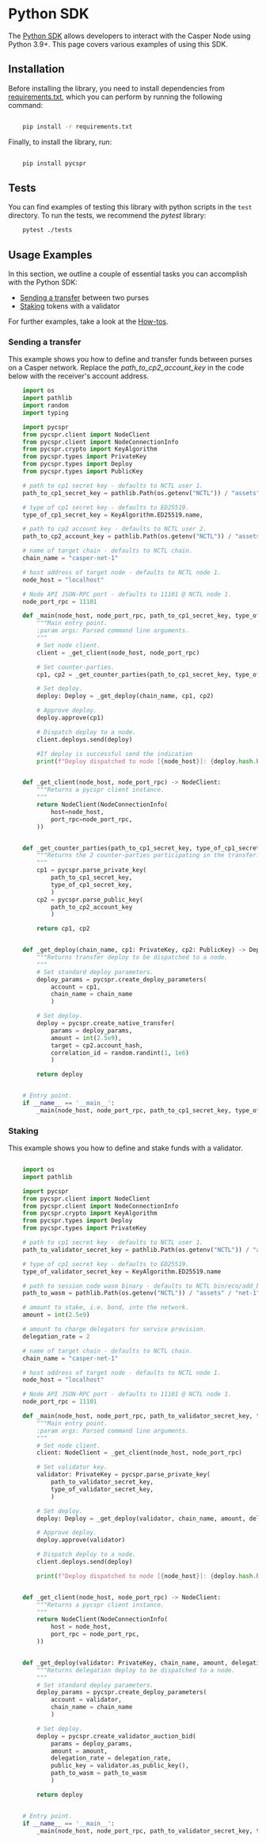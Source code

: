 # Python SDK

The [Python SDK](https://github.com/casper-network/casper-python-sdk) allows developers to interact with the Casper Node using Python 3.9+. This page covers various examples of using this SDK.

## Installation

Before installing the library, you need to install dependencies from [requirements.txt](https://github.com/casper-network/casper-python-sdk/blob/main/requirements.txt), which you can perform by running the following command:

```bash

    pip install -r requirements.txt
```

Finally, to install the library, run:

```bash

    pip install pycspr
```

## Tests

You can find examples of testing this library with python scripts in the `test` directory. To run the tests, we recommend the *pytest* library:

```bash
    pytest ./tests
``` 

## Usage Examples

In this section, we outline a couple of essential tasks you can accomplish with the Python SDK:

* [Sending a transfer](#sending-a-transfer) between two purses
* [Staking](#staking) tokens with a validator

For further examples, take a look at the [How-tos](https://github.com/casper-network/casper-python-sdk/tree/main/how_tos).

### Sending a transfer

This example shows you how to define and transfer funds between purses on a Casper network. Replace the *path_to_cp2_account_key* in the code below with the receiver's account address.

```python
    import os
    import pathlib
    import random
    import typing

    import pycspr
    from pycspr.client import NodeClient
    from pycspr.client import NodeConnectionInfo
    from pycspr.crypto import KeyAlgorithm
    from pycspr.types import PrivateKey
    from pycspr.types import Deploy
    from pycspr.types import PublicKey

    # path to cp1 secret key - defaults to NCTL user 1.
    path_to_cp1_secret_key = pathlib.Path(os.getenv("NCTL")) / "assets" / "net-1" / "users" / "user-1" / "secret_key.pem"

    # type of cp1 secret key - defaults to ED25519.
    type_of_cp1_secret_key = KeyAlgorithm.ED25519.name,

    # path to cp2 account key - defaults to NCTL user 2.
    path_to_cp2_account_key = pathlib.Path(os.getenv("NCTL")) / "assets" / "net-1" / "users" / "user-2" / "public_key_hex"

    # name of target chain - defaults to NCTL chain.
    chain_name = "casper-net-1"

    # host address of target node - defaults to NCTL node 1.
    node_host = "localhost"

    # Node API JSON-RPC port - defaults to 11101 @ NCTL node 1.
    node_port_rpc = 11101

    def _main(node_host, node_port_rpc, path_to_cp1_secret_key, type_of_cp1_secret_key,path_to_cp2_account_key, chain_name):
        """Main entry point.
        :param args: Parsed command line arguments.
        """
        # Set node client.
        client = _get_client(node_host, node_port_rpc)

        # Set counter-parties.
        cp1, cp2 = _get_counter_parties(path_to_cp1_secret_key, type_of_cp1_secret_key,path_to_cp2_account_key)

        # Set deploy.
        deploy: Deploy = _get_deploy(chain_name, cp1, cp2)

        # Approve deploy.
        deploy.approve(cp1)

        # Dispatch deploy to a node.
        client.deploys.send(deploy)

        #If deploy is successful send the indication
        print(f"Deploy dispatched to node [{node_host}]: {deploy.hash.hex()}")


    def _get_client(node_host, node_port_rpc) -> NodeClient:
        """Returns a pycspr client instance.
        """
        return NodeClient(NodeConnectionInfo(
            host=node_host,
            port_rpc=node_port_rpc,
        ))


    def _get_counter_parties(path_to_cp1_secret_key, type_of_cp1_secret_key,path_to_cp2_account_key) -> typing.Tuple[PrivateKey, PublicKey]:
        """Returns the 2 counter-parties participating in the transfer.
        """
        cp1 = pycspr.parse_private_key(
            path_to_cp1_secret_key,
            type_of_cp1_secret_key,
            )
        cp2 = pycspr.parse_public_key(
            path_to_cp2_account_key
            )    

        return cp1, cp2


    def _get_deploy(chain_name, cp1: PrivateKey, cp2: PublicKey) -> Deploy:
        """Returns transfer deploy to be dispatched to a node.
        """
        # Set standard deploy parameters.
        deploy_params = pycspr.create_deploy_parameters(
            account = cp1,
            chain_name = chain_name
            )

        # Set deploy.
        deploy = pycspr.create_native_transfer(
            params = deploy_params,
            amount = int(2.5e9),
            target = cp2.account_hash,
            correlation_id = random.randint(1, 1e6)
            )

        return deploy


    # Entry point.
    if __name__ == '__main__':
        _main(node_host, node_port_rpc, path_to_cp1_secret_key, type_of_cp1_secret_key, path_to_cp2_account_key, chain_name)
```

### Staking

This example shows you how to define and stake funds with a validator.

```python

    import os
    import pathlib

    import pycspr
    from pycspr.client import NodeClient
    from pycspr.client import NodeConnectionInfo
    from pycspr.crypto import KeyAlgorithm
    from pycspr.types import Deploy
    from pycspr.types import PrivateKey

    # path to cp1 secret key - defaults to NCTL user 1.
    path_to_validator_secret_key = pathlib.Path(os.getenv("NCTL")) / "assets" / "net-1" / "users" / "user-1" / "secret_key.pem"

    # type of cp1 secret key - defaults to ED25519.
    type_of_validator_secret_key = KeyAlgorithm.ED25519.name

    # path to session code wasm binary - defaults to NCTL bin/eco/add_bid.wasm.
    path_to_wasm = pathlib.Path(os.getenv("NCTL")) / "assets" / "net-1" / "bin" / "auction" / "add_bid.wasm"

    # amount to stake, i.e. bond, into the network.
    amount = int(2.5e9)

    # amount to charge delegators for service provision.
    delegation_rate = 2

    # name of target chain - defaults to NCTL chain.
    chain_name = "casper-net-1"

    # host address of target node - defaults to NCTL node 1.
    node_host = "localhost"

    # Node API JSON-RPC port - defaults to 11101 @ NCTL node 1.
    node_port_rpc = 11101

    def _main(node_host, node_port_rpc, path_to_validator_secret_key, type_of_validator_secret_key, chain_name, amount, delegation_rate, path_to_wasm):
        """Main entry point.
        :param args: Parsed command line arguments.
        """
        # Set node client.
        client: NodeClient = _get_client(node_host, node_port_rpc)

        # Set validator key.
        validator: PrivateKey = pycspr.parse_private_key(
            path_to_validator_secret_key,
            type_of_validator_secret_key,
            )

        # Set deploy.
        deploy: Deploy = _get_deploy(validator, chain_name, amount, delegation_rate, path_to_wasm)

        # Approve deploy.
        deploy.approve(validator)

        # Dispatch deploy to a node.
        client.deploys.send(deploy)

        print(f"Deploy dispatched to node [{node_host}]: {deploy.hash.hex()}")


    def _get_client(node_host, node_port_rpc) -> NodeClient:
        """Returns a pycspr client instance.
        """
        return NodeClient(NodeConnectionInfo(
            host = node_host,
            port_rpc = node_port_rpc,
        ))


    def _get_deploy(validator: PrivateKey, chain_name, amount, delegation_rate, path_to_wasm) -> Deploy:
        """Returns delegation deploy to be dispatched to a node.
        """
        # Set standard deploy parameters.
        deploy_params = pycspr.create_deploy_parameters(
            account = validator,
            chain_name = chain_name
            )

        # Set deploy.
        deploy = pycspr.create_validator_auction_bid(
            params = deploy_params,
            amount = amount,
            delegation_rate = delegation_rate,
            public_key = validator.as_public_key(),
            path_to_wasm = path_to_wasm
            )

        return deploy


    # Entry point.
    if __name__ == '__main__':
        _main(node_host, node_port_rpc, path_to_validator_secret_key, type_of_validator_secret_key, chain_name, amount, delegation_rate, path_to_wasm)
```
